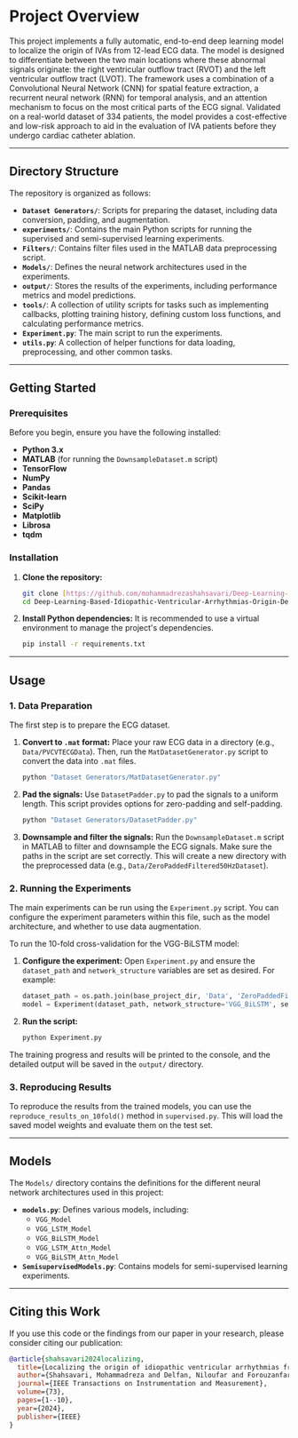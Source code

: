 # Project Overview

This project implements a fully automatic, end-to-end deep learning model to localize the origin of IVAs from 12-lead ECG data. The model is designed to differentiate between the two main locations where these abnormal signals originate: the right ventricular outflow tract (RVOT) and the left ventricular outflow tract (LVOT). The framework uses a combination of a Convolutional Neural Network (CNN) for spatial feature extraction, a recurrent neural network (RNN) for temporal analysis, and an attention mechanism to focus on the most critical parts of the ECG signal. Validated on a real-world dataset of 334 patients, the model provides a cost-effective and low-risk approach to aid in the evaluation of IVA patients before they undergo cardiac catheter ablation.

---

## Directory Structure

The repository is organized as follows:

* **`Dataset Generators/`**: Scripts for preparing the dataset, including data conversion, padding, and augmentation.
* **`experiments/`**: Contains the main Python scripts for running the supervised and semi-supervised learning experiments.
* **`Filters/`**: Contains filter files used in the MATLAB data preprocessing script.
* **`Models/`**: Defines the neural network architectures used in the experiments.
* **`output/`**: Stores the results of the experiments, including performance metrics and model predictions.
* **`tools/`**: A collection of utility scripts for tasks such as implementing callbacks, plotting training history, defining custom loss functions, and calculating performance metrics.
* **`Experiment.py`**: The main script to run the experiments.
* **`utils.py`**: A collection of helper functions for data loading, preprocessing, and other common tasks.

---

## Getting Started

### Prerequisites

Before you begin, ensure you have the following installed:

* **Python 3.x**
* **MATLAB** (for running the `DownsampleDataset.m` script)
* **TensorFlow**
* **NumPy**
* **Pandas**
* **Scikit-learn**
* **SciPy**
* **Matplotlib**
* **Librosa**
* **tqdm**

### Installation

1.  **Clone the repository:**
    ```bash
    git clone [https://github.com/mohammadrezashahsavari/Deep-Learning-Based-Idiopathic-Ventricular-Arrhythmias-Origin-Detection.git](https://github.com/mohammadrezashahsavari/Deep-Learning-Based-Idiopathic-Ventricular-Arrhythmias-Origin-Detection.git)
    cd Deep-Learning-Based-Idiopathic-Ventricular-Arrhythmias-Origin-Detection
    ```

2.  **Install Python dependencies:**
    It is recommended to use a virtual environment to manage the project's dependencies.

    ```bash
    pip install -r requirements.txt
    ```

---

## Usage

### 1. Data Preparation

The first step is to prepare the ECG dataset.

1.  **Convert to `.mat` format:**
    Place your raw ECG data in a directory (e.g., `Data/PVCVTECGData`). Then, run the `MatDatasetGenerator.py` script to convert the data into `.mat` files.

    ```bash
    python "Dataset Generators/MatDatasetGenerator.py"
    ```

2.  **Pad the signals:**
    Use `DatasetPadder.py` to pad the signals to a uniform length. This script provides options for zero-padding and self-padding.

    ```bash
    python "Dataset Generators/DatasetPadder.py"
    ```

3.  **Downsample and filter the signals:**
    Run the `DownsampleDataset.m` script in MATLAB to filter and downsample the ECG signals. Make sure the paths in the script are set correctly. This will create a new directory with the preprocessed data (e.g., `Data/ZeroPaddedFiltered50HzDataset`).

### 2. Running the Experiments

The main experiments can be run using the `Experiment.py` script. You can configure the experiment parameters within this file, such as the model architecture, and whether to use data augmentation.

To run the 10-fold cross-validation for the VGG-BiLSTM model:

1.  **Configure the experiment:**
    Open `Experiment.py` and ensure the `dataset_path` and `network_structure` variables are set as desired. For example:

    ```python
    dataset_path = os.path.join(base_project_dir, 'Data', 'ZeroPaddedFiltered50HzDataset')
    model = Experiment(dataset_path, network_structure='VGG_BiLSTM', seed=300)
    ```

2.  **Run the script:**

    ```bash
    python Experiment.py
    ```

The training progress and results will be printed to the console, and the detailed output will be saved in the `output/` directory.

### 3. Reproducing Results

To reproduce the results from the trained models, you can use the `reproduce_results_on_10fold()` method in `supervised.py`. This will load the saved model weights and evaluate them on the test set.

---

## Models

The `Models/` directory contains the definitions for the different neural network architectures used in this project:

* **`models.py`**: Defines various models, including:
    * `VGG_Model`
    * `VGG_LSTM_Model`
    * `VGG_BiLSTM_Model`
    * `VGG_LSTM_Attn_Model`
    * `VGG_BiLSTM_Attn_Model`
* **`SemisupervisedModels.py`**: Contains models for semi-supervised learning experiments.

---

## Citing this Work

If you use this code or the findings from our paper in your research, please consider citing our publication:

```bibtex
@article{shahsavari2024localizing,
  title={Localizing the origin of idiopathic ventricular arrhythmias from ecg using a recurrent convolutional neural network with attention},
  author={Shahsavari, Mohammadreza and Delfan, Niloufar and Forouzanfar, Mohamad},
  journal={IEEE Transactions on Instrumentation and Measurement},
  volume={73},
  pages={1--10},
  year={2024},
  publisher={IEEE}
}
